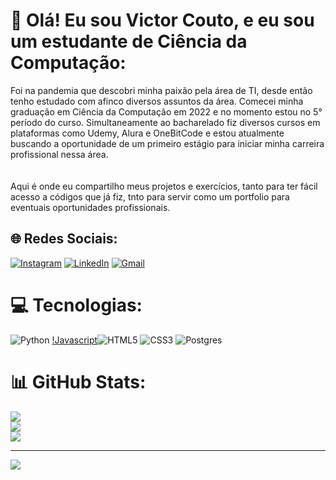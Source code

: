 # 💫 Olá! Eu sou Victor Couto, e eu sou um estudante de Ciência da Computação:
Foi na pandemia que descobri minha paixão pela área de TI, desde então tenho estudado com afinco diversos assuntos da área. Comecei minha graduação em Ciência da Computação em 2022 e no momento estou no 5° período do curso. Simultaneamente ao bacharelado fiz diversos cursos em plataformas como Udemy, Alura e OneBitCode e estou atualmente buscando a oportunidade de um primeiro estágio para iniciar minha carreira profissional nessa área.<br><br><br>Aqui é onde eu compartilho meus projetos e exercícios, tanto para ter fácil<br>acesso a códigos que já fiz, tnto para servir como um portfolio para<br>eventuais oportunidades profissionais.


## 🌐 Redes Sociais:
[![Instagram](https://img.shields.io/badge/Instagram-%23E4405F.svg?logo=Instagram&logoColor=white)](https://instagram.com/victorcouto.123) [![LinkedIn](https://img.shields.io/badge/LinkedIn-%230077B5.svg?logo=linkedin&logoColor=white)](https://linkedin.com/in/victor-couto-627b4125b) [![Gmail](https://img.shields.io/badge/Gmail-%23333.svg?logo=gmail&logoColor=white)](mailto:victor.couto.rezende@gmail.com)

# 💻 Tecnologias:
![Python](https://img.shields.io/badge/python-3670A0?style=for-the-badge&logo=python&logoColor=ffdd54) [!Javascript](https://img.shields.io/badge/javascript-f7df1e?style=for-the-badge&logo=javascript&logoColor=white)![HTML5](https://img.shields.io/badge/html5-%23E34F26.svg?style=for-the-badge&logo=html5&logoColor=white) ![CSS3](https://img.shields.io/badge/css3-%231572B6.svg?style=for-the-badge&logo=css3&logoColor=white) ![Postgres](https://img.shields.io/badge/postgres-%23316192.svg?style=for-the-badge&logo=postgresql&logoColor=white)
# 📊 GitHub Stats:
![](https://github-readme-stats.vercel.app/api?username=victorCoutoDeRezende&theme=radical&hide_border=false&include_all_commits=false&count_private=false)<br/>
![](https://github-readme-streak-stats.herokuapp.com/?user=victorCoutoDeRezende&theme=radical&hide_border=false)<br/>
![](https://github-readme-stats.vercel.app/api/top-langs/?username=victorCoutoDeRezende&theme=radical&hide_border=false&include_all_commits=true&count_private=true&layout=compact)

---
[![](https://visitcount.itsvg.in/api?id=victorCoutoDeRezende&icon=2&color=5)](https://visitcount.itsvg.in)
